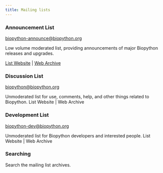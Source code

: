 ```yaml
---
title: Mailing lists
---
```


### Announcement List

<biopython-announce@biopython.org>

Low volume moderated list, providing announcements of major Biopython
releases and upgrades.

[List
Website](http://www.biopython.org/mailman/listinfo/biopython-announce/)
| [Web Archive](http://www.biopython.org/pipermail/biopython-announce/)

### Discussion List

biopython@biopython.org

Unmoderated list for use, comments, help, and other things related to
Biopython. List Website | Web Archive

### Development List

biopython-dev@biopython.org

Unmoderated list for Biopython developers and interested people. List
Website | Web Archive

### Searching

Search the mailing list archives.
